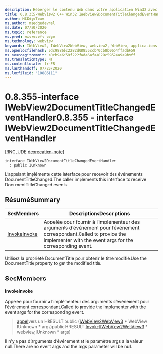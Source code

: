 ```yaml
---
description: Héberger le contenu Web dans votre application Win32 avec le contrôle Microsoft Edge WebView2
title: 0.8.355-WebView2 C++ Win32 IWebView2DocumentTitleChangedEventHandler
author: MSEdgeTeam
ms.author: msedgedevrel
ms.date: 07/20/2020
ms.topic: reference
ms.prod: microsoft-edge
ms.technology: webview
keywords: IWebView2, IWebView2WebView, webview2, WebView, applications Win32, Win32, Edge
ms.openlocfilehash: 0dc9886bc2282d08855ccb40cb8b06b4ffadb659
ms.sourcegitcommit: e0cb9e6f59f222fade6afa4829c59524a9a9b9ff
ms.translationtype: MT
ms.contentlocale: fr-FR
ms.lasthandoff: 07/20/2020
ms.locfileid: "10886111"
---
```

# <span data-ttu-id="9d275-104">0.8.355-interface IWebView2DocumentTitleChangedEventHandler</span><span class="sxs-lookup"><span data-stu-id="9d275-104">0.8.355 - interface IWebView2DocumentTitleChangedEventHandler</span></span> 

[!INCLUDE [deprecation-note](../../includes/deprecation-note.md)]

```
interface IWebView2DocumentTitleChangedEventHandler
  : public IUnknown
```

<span data-ttu-id="9d275-105">L’appelant implémente cette interface pour recevoir des événements DocumentTitleChanged.</span><span class="sxs-lookup"><span data-stu-id="9d275-105">The caller implements this interface to receive DocumentTitleChanged events.</span></span>

## <span data-ttu-id="9d275-106">Résumé</span><span class="sxs-lookup"><span data-stu-id="9d275-106">Summary</span></span>

 <span data-ttu-id="9d275-107">Ses</span><span class="sxs-lookup"><span data-stu-id="9d275-107">Members</span></span>                        | <span data-ttu-id="9d275-108">Descriptions</span><span class="sxs-lookup"><span data-stu-id="9d275-108">Descriptions</span></span>
--------------------------------|---------------------------------------------
[<span data-ttu-id="9d275-109">Invoke</span><span class="sxs-lookup"><span data-stu-id="9d275-109">Invoke</span></span>](#invoke) | <span data-ttu-id="9d275-110">Appelée pour fournir à l’implémenteur des arguments d’événement pour l’événement correspondant.</span><span class="sxs-lookup"><span data-stu-id="9d275-110">Called to provide the implementer with the event args for the corresponding event.</span></span>

<span data-ttu-id="9d275-111">Utilisez la propriété DocumentTitle pour obtenir le titre modifié.</span><span class="sxs-lookup"><span data-stu-id="9d275-111">Use the DocumentTitle property to get the modified title.</span></span>

## <span data-ttu-id="9d275-112">Ses</span><span class="sxs-lookup"><span data-stu-id="9d275-112">Members</span></span>

#### <span data-ttu-id="9d275-113">Invoke</span><span class="sxs-lookup"><span data-stu-id="9d275-113">Invoke</span></span> 

<span data-ttu-id="9d275-114">Appelée pour fournir à l’implémenteur des arguments d’événement pour l’événement correspondant.</span><span class="sxs-lookup"><span data-stu-id="9d275-114">Called to provide the implementer with the event args for the corresponding event.</span></span>

> <span data-ttu-id="9d275-115">[appel](#invoke)vers un HRESULT public ([IWebView2WebView3](IWebView2WebView3.md) \* WebView, IUnknown \* args)</span><span class="sxs-lookup"><span data-stu-id="9d275-115">public HRESULT [Invoke](#invoke)([IWebView2WebView3](IWebView2WebView3.md) \* webview,IUnknown \* args)</span></span>

<span data-ttu-id="9d275-116">Il n’y a pas d’arguments d’événement et le paramètre args a la valeur null.</span><span class="sxs-lookup"><span data-stu-id="9d275-116">There are no event args and the args parameter will be null.</span></span>

